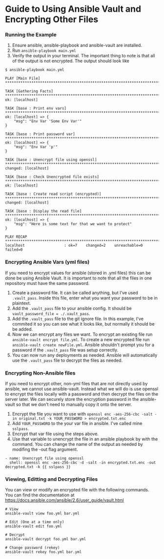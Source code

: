 # Guide to Using Ansible Vault and Encrypting Other Files
### Running the Example
1. Ensure ansible, ansible-playbook and ansible-vault are installed.
1. Run `ansible-playbook main.yml`
1. Verify the output in your terminal. The important thing to note is that all of the output is not encrypted. The output should look like
```
$ ansible-playbook main.yml

PLAY [Main File] ****************************************************************************************************************************************************************

TASK [Gathering Facts] **********************************************************************************************************************************************************
ok: [localhost]

TASK [base : Print env vars] ****************************************************************************************************************************************************
ok: [localhost] => {
    "msg": "Env Var 'Some Env Var'"
}

TASK [base : Print password var] ************************************************************************************************************************************************
ok: [localhost] => {
    "msg": "Env Var 'p'"
}

TASK [base : Unencrypt file using openssl] **************************************************************************************************************************************
changed: [localhost]

TASK [base : Check Unencrypted file exists] *************************************************************************************************************************************
ok: [localhost]

TASK [base : Create read script (encrypted)] ************************************************************************************************************************************
changed: [localhost]

TASK [base : Display the read file] *********************************************************************************************************************************************
ok: [localhost] => {
    "msg": "Here is some text for that we want to protect"
}

PLAY RECAP **********************************************************************************************************************************************************************
localhost                  : ok=7    changed=2    unreachable=0    failed=0
```

### Encrypting Ansible Vars (yml files)
If you need to encrypt values for ansible (stored in .yml files) this can be done be using Ansible Vault. It is important to note that all the files in one repository must have the same password.
1. Create a password file. It can be called anything, but I've used `.vault_pass`. Inside this file, enter what you want your password to be in plaintext.
1. Add the `.vault_pass` file to your ansible config. It should be `vault_password_file = ./.vault_pass`.
1. Add the `.vault_pass` file to the git ignore file. In this example, I've commited it so you can see what it looks like, but normally it should be be added.
1. Now we can encrypt any files we want. To encrypt an existing file run `ansible-vault encrypt file.yml`. To create a new encrypted file run `ansible-vault create newFile.yml`. Ansible shouldn't prompt you for a password if the `.vault_pass` file was setup correctly.
1. You can now run any deployments as needed. Ansible will automatically use the `.vault_pass` file to decrypt the files as needed.

### Encrypting Non-Ansible files
If you need to encrypt other, non-yml files that are not directly used by ansible, we cannot use ansible-vault. Instead what we will do is use openssl to encrypt the files locally with a password and then decrypt the files on the server later. We can securely store the encryption password in the ansible-vault so that we don't need to manually copy it onto the server.
1. Encrypt the file you want to use with `openssl enc -aes-256-cbc -salt -in original.txt -k YOUR_PASSWORD > encrypted.txt.enc`
1. Add `YOUR_PASSWORD` to the your var file in ansible. I've called mine `sslpass`.
1. Encrypt that var file using the steps above.
1. Use that variable to unencrypt the file in an ansible playbook by with the command. You can change the name of the output as needed by modifing the -out flag argument.
```
- name: Unencrypt file using openssl
  shell: openssl enc -aes-256-cbc -d -salt -in encrypted.txt.enc -out decrypted.txt -k {{ sslpass }}
```

### Viewing, Editting and Decrypting Files
You can view or modify an encrypted file with the following commands.  
You can find the documentation at https://docs.ansible.com/ansible/2.6/user_guide/vault.html
```
# View
ansible-vault view foo.yml bar.yml

# Edit (One at a time only)
ansible-vault edit foo.yml

# Decrypt
ansible-vault decrypt foo.yml bar.yml

# Change password (rekey)
ansible-vault rekey foo.yml bar.yml
```

